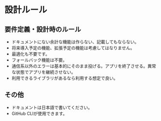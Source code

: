 # 設計ルール

## 要件定義・設計時のルール
* ドキュメントにない余計な機能は作らない、記載してもならない。
* 将来導入予定の機能、拡張予定の機能は考慮してはなりません。
* 最適化も不要です。
* フォールバック機能は不要。
* 通信系以外のエラーは基本的にそのまま投げる。アプリを終了させる。異常な状態でアプリを継続させない。
* 利用できるライブラリがあるなら利用する想定で良い。

## その他
* ドキュメントは日本語で書いてください。
* GitHub CLIが使用できます。
